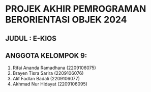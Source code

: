 # PROJEK AKHIR PEMROGRAMAN BERORIENTASI OBJEK 2024
## JUDUL : E-KIOS

## ANGGOTA KELOMPOK 9: 
1. Rifai Ananda Ramadhana (2209106075)
2. Brayen Tisra Sarira (2209106076)
3. Alif Fadlan Badali (2209106077)
4. Akhmad Nur Hidayat (2209106095)
